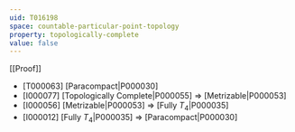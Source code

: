 ```yaml
---
uid: T016198
space: countable-particular-point-topology
property: topologically-complete
value: false
---
```

[[Proof]]

* [T000063] [Paracompact|P000030]
* [I000077] [Topologically Complete|P000055] => [Metrizable|P000053]
* [I000056] [Metrizable|P000053] => [Fully $T_4$|P000035]
* [I000012] [Fully $T_4$|P000035] => [Paracompact|P000030]

